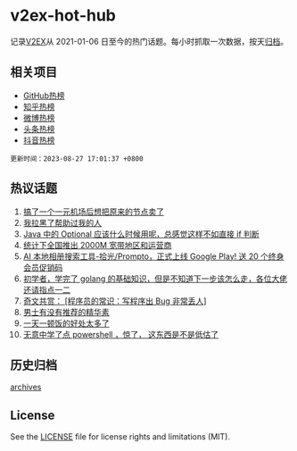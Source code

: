 # v2ex-hot-hub

 记录[V2EX](https://www.v2ex.com/)从 2021-01-06 日至今的热门话题。每小时抓取一次数据，按天[归档](archives)。
 
 ## 相关项目

- [GitHub热榜](https://github.com/it985/github-hot-hub)
- [知乎热榜](https://github.com/it985/zhihu-hot-hub)
- [微博热榜](https://github.com/it985/weibo-hot-hub)
- [头条热榜](https://github.com/it985/toutiao-hot-hub)
- [抖音热榜](https://github.com/it985/douyin-hot-hub)


 `更新时间：2023-08-27 17:01:37 +0800`

## 热议话题

1. [搞了一个一元机场后想把原来的节点卖了](https://www.v2ex.com/t/968583)
1. [我拉黑了帮助过我的人](https://www.v2ex.com/t/968541)
1. [Java 中的 Optional 应该什么时候用呢，总感觉这样不如直接 if 判断](https://www.v2ex.com/t/968493)
1. [统计下全国推出 2000M 宽带地区和运营商](https://www.v2ex.com/t/968507)
1. [AI 本地相册搜索工具-拾光/Prompto，正式上线 Google Play! 送 20 个终身会员促销码](https://www.v2ex.com/t/968615)
1. [初学者，学完了 golang 的基础知识，但是不知道下一步该怎么走，各位大佬还请指点一二](https://www.v2ex.com/t/968514)
1. [奇文共赏： [程序员的常识：写程序出 Bug 非常丢人]](https://www.v2ex.com/t/968596)
1. [男士有没有推荐的精华素](https://www.v2ex.com/t/968560)
1. [一天一顿饭的好处太多了](https://www.v2ex.com/t/968634)
1. [无意中学了点 powershell ，惊了， 这东西是不是低估了](https://www.v2ex.com/t/968637)

## 历史归档

[archives](archives)

## License

See the [LICENSE](LICENSE) file for license rights and limitations (MIT).
